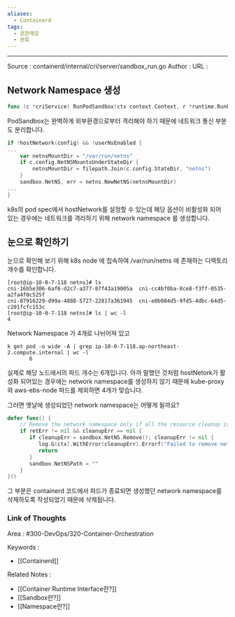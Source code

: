 ```yaml
---
aliases:
  - Containerd
tags:
  - 문헌메모
  - 완료
---
```



---


Source : containerd/internal/cri/server/sandbox_run.go 
Author : 
URL : 

## Network Namespace 생성
```go
func (c *criService) RunPodSandbox(ctx context.Context, r *runtime.RunPodSandboxRequest) (_ *runtime.RunPodSandboxResponse, retErr error)
```
PodSandbox는 완벽하게 외부환경으로부터 격리해야 하기 때문에 네트워크 통신 부분도 분리합니다.
```go
if !hostNetwork(config) && !userNsEnabled {
...
	var netnsMountDir = "/var/run/netns"  
	if c.config.NetNSMountsUnderStateDir {  
	    netnsMountDir = filepath.Join(c.config.StateDir, "netns")  
	}  
	sandbox.NetNS, err = netns.NewNetNS(netnsMountDir)
...
}
```
k8s의 pod spec에서 hostNetwork를 설정할 수 있는데 해당 옵션이 비활성화 되어 있는 경우에는 네트워크를 격리하기 위해 network namespace 를 생성합니다.

## 눈으로 확인하기
눈으로 확인해 보기 위해 k8s node 에 접속하여 /var/run/netns 에 존재하는 디렉토리 개수를 확인합니다.
```
[root@ip-10-0-7-118 netns]# ls
cni-16b5e306-6af6-d2c7-a377-87f43a19005a  cni-cc4bf0ba-8ce8-f3ff-0535-a2fa4f0c525f
cni-87916229-d99a-4888-5727-22817a361945  cni-e0b084d5-9fd5-4dbc-64d5-c201fcfc153c
[root@ip-10-0-7-118 netns]# ls | wc -l
4
```

Network Namespace 가 4개로 나뉘어져 있고


```
k get pod -o wide -A | grep ip-10-0-7-118.ap-northeast-2.compute.internal | wc -l
       6
```
실제로 해당 노드에서의 파드 개수는 6개입니다. 아까 말했던 것처럼 hostNetork가 활성화 되어있는 경우에는 network namespace를 생성하지 않기 때문에 kube-proxy와 aws-ebs-node 파드를 제외하면 4개가 맞습니다.

그러면 옛날에 생성되었던 network namespace는 어떻게 될까요?

```go
defer func() {  
    // Remove the network namespace only if all the resource cleanup is done  
    if retErr != nil && cleanupErr == nil {  
       if cleanupErr = sandbox.NetNS.Remove(); cleanupErr != nil {  
          log.G(ctx).WithError(cleanupErr).Errorf("Failed to remove network namespace %s for sandbox %q", sandbox.NetNSPath, id)  
          return  
       }  
       sandbox.NetNSPath = ""  
    }  
}()
```
그 부분은 containerd 코드에서 파드가 종료되면 생성했던 network namespace를 삭제하도록 작성되었기 때문에 삭제됩니다.
### Link of Thoughts
Area : #300-DevOps/320-Container-Orchestration 

Keywords :
- [[Containerd]]

Related Notes : 
- [[Container Runtime Interface란?]]
- [[Sandbox란?]]
- [[Namespace란?]]